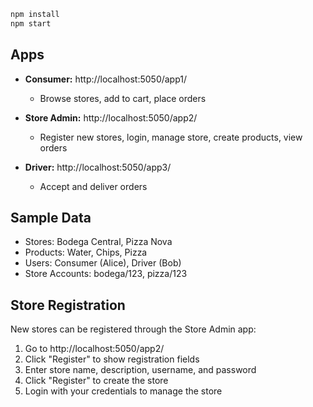 ```bash
npm install
npm start
```

## Apps

- **Consumer:** http://localhost:5050/app1/
  - Browse stores, add to cart, place orders

- **Store Admin:** http://localhost:5050/app2/
  - Register new stores, login, manage store, create products, view orders

- **Driver:** http://localhost:5050/app3/
  - Accept and deliver orders
## Sample Data

- Stores: Bodega Central, Pizza Nova
- Products: Water, Chips, Pizza
- Users: Consumer (Alice), Driver (Bob)
- Store Accounts: bodega/123, pizza/123

## Store Registration

New stores can be registered through the Store Admin app:
1. Go to http://localhost:5050/app2/
2. Click "Register" to show registration fields
3. Enter store name, description, username, and password
4. Click "Register" to create the store
5. Login with your credentials to manage the store
